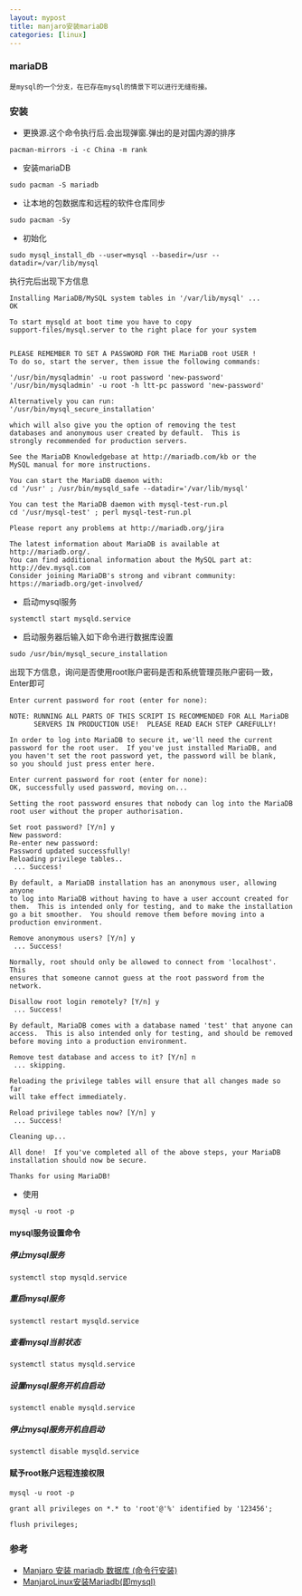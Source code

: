 ```yaml
---
layout: mypost
title: manjaro安装mariaDB
categories: [linux]
---
```


### mariaDB
	是mysql的一个分支，在已存在mysql的情景下可以进行无缝衔接。

### 安装

- 更换源.这个命令执行后.会出现弹窗.弹出的是对国内源的排序

```
pacman-mirrors -i -c China -m rank
```

- 安装mariaDB

```
sudo pacman -S mariadb
```

- 让本地的包数据库和远程的软件仓库同步

```
sudo pacman -Sy 
```

- 初始化

```
sudo mysql_install_db --user=mysql --basedir=/usr --datadir=/var/lib/mysql
```

执行完后出现下方信息

```
Installing MariaDB/MySQL system tables in '/var/lib/mysql' ...
OK

To start mysqld at boot time you have to copy
support-files/mysql.server to the right place for your system


PLEASE REMEMBER TO SET A PASSWORD FOR THE MariaDB root USER !
To do so, start the server, then issue the following commands:

'/usr/bin/mysqladmin' -u root password 'new-password'
'/usr/bin/mysqladmin' -u root -h ltt-pc password 'new-password'

Alternatively you can run:
'/usr/bin/mysql_secure_installation'

which will also give you the option of removing the test
databases and anonymous user created by default.  This is
strongly recommended for production servers.

See the MariaDB Knowledgebase at http://mariadb.com/kb or the
MySQL manual for more instructions.

You can start the MariaDB daemon with:
cd '/usr' ; /usr/bin/mysqld_safe --datadir='/var/lib/mysql'

You can test the MariaDB daemon with mysql-test-run.pl
cd '/usr/mysql-test' ; perl mysql-test-run.pl

Please report any problems at http://mariadb.org/jira

The latest information about MariaDB is available at http://mariadb.org/.
You can find additional information about the MySQL part at:
http://dev.mysql.com
Consider joining MariaDB's strong and vibrant community:
https://mariadb.org/get-involved/

```

- 启动mysql服务

```
systemctl start mysqld.service
```

- 启动服务器后输入如下命令进行数据库设置

```
sudo /usr/bin/mysql_secure_installation
```

出现下方信息，询问是否使用root账户密码是否和系统管理员账户密码一致，Enter即可

```
Enter current password for root (enter for none):
```

```
NOTE: RUNNING ALL PARTS OF THIS SCRIPT IS RECOMMENDED FOR ALL MariaDB
      SERVERS IN PRODUCTION USE!  PLEASE READ EACH STEP CAREFULLY!

In order to log into MariaDB to secure it, we'll need the current
password for the root user.  If you've just installed MariaDB, and
you haven't set the root password yet, the password will be blank,
so you should just press enter here.

Enter current password for root (enter for none): 
OK, successfully used password, moving on...

Setting the root password ensures that nobody can log into the MariaDB
root user without the proper authorisation.

Set root password? [Y/n] y
New password: 
Re-enter new password: 
Password updated successfully!
Reloading privilege tables..
 ... Success!

By default, a MariaDB installation has an anonymous user, allowing anyone
to log into MariaDB without having to have a user account created for
them.  This is intended only for testing, and to make the installation
go a bit smoother.  You should remove them before moving into a
production environment.

Remove anonymous users? [Y/n] y
 ... Success!

Normally, root should only be allowed to connect from 'localhost'.  This
ensures that someone cannot guess at the root password from the network.

Disallow root login remotely? [Y/n] y
 ... Success!

By default, MariaDB comes with a database named 'test' that anyone can
access.  This is also intended only for testing, and should be removed
before moving into a production environment.

Remove test database and access to it? [Y/n] n
 ... skipping.

Reloading the privilege tables will ensure that all changes made so far
will take effect immediately.

Reload privilege tables now? [Y/n] y
 ... Success!

Cleaning up...

All done!  If you've completed all of the above steps, your MariaDB
installation should now be secure.

Thanks for using MariaDB!
```

- 使用
```
mysql -u root -p
```

#### mysql服务设置命令

##### 停止mysql服务

```
systemctl stop mysqld.service
```

##### 重启mysql服务

```
systemctl restart mysqld.service
```

##### 查看mysql当前状态

```
systemctl status mysqld.service
```

##### 设置mysql服务开机自启动

```
systemctl enable mysqld.service  
```

##### 停止mysql服务开机自启动

```
systemctl disable mysqld.service  
```

#### 赋予root账户远程连接权限

```
mysql -u root -p

grant all privileges on *.* to 'root'@'%' identified by '123456';

flush privileges;
```

### 参考
- [Manjaro 安装 mariadb 数据库 (命令行安装)](https://blog.csdn.net/qq_40451749/article/details/82288688)
- [ManjaroLinux安装Mariadb(即mysql)](https://blog.csdn.net/tiandc/article/details/89607756)
